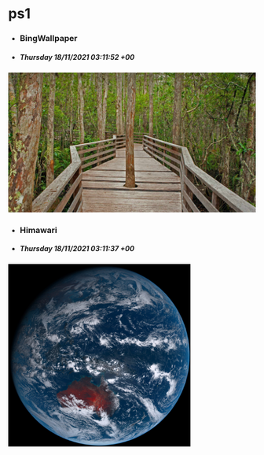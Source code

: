 # ps1

- ### BingWallpaper
- ##### Thursday 18/11/2021 03:11:52 +00
<img src="BingWallpaper/latest.jpg" width="700" height="auto" title="👉  BingWallpaper  👈">


- ### Himawari 
- ##### Thursday 18/11/2021 03:11:37 +00
<img src="Himawari/latest.jpg" width="auto" height="371" title="👉  Himawari  👈">






